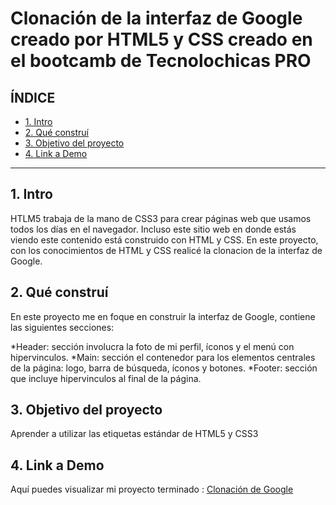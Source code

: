 # Clonación de la interfaz de Google creado por HTML5 y CSS creado en el bootcamb de Tecnolochicas PRO


## **ÍNDICE**

* [1. Intro](https://github.com/Aliciarod5/Clonaci-n-de-google/edit/main/README.md#1-intro)
* [2. Qué construí](https://github.com/Aliciarod5/Clonaci-n-de-google/edit/main/README.md#2-qu%C3%A9-constru%C3%AD)
* [3. Objetivo del proyecto](https://github.com/Aliciarod5/Clonaci-n-de-google/edit/main/README.md#3-objetivo-del-proyecto)
* [4. Link a Demo](https://github.com/Aliciarod5/Clonaci-n-de-google/edit/main/README.md#4-link-a-demo)

****
## 1. Intro
HTLM5 trabaja de la mano de CSS3 para crear páginas web que usamos todos los días en el navegador.
Incluso este sitio web en donde estás viendo este contenido está construido con HTML y CSS.
En este proyecto, con los conocimientos de HTML y CSS realicé la clonacion de la interfaz de Google.

## 2. Qué construí
En este proyecto me en foque en construir la interfaz de Google, contiene las siguientes secciones:

*Header: sección involucra la foto de mi perfil, íconos y el menú con hipervinculos.
*Main: sección el contenedor para los elementos centrales de la página: logo, barra de búsqueda, íconos y botones.
*Footer: sección que incluye hipervinculos al final de la página.

## 3. Objetivo del proyecto
Aprender a utilizar las etiquetas estándar de HTML5 y CSS3

## 4. Link a Demo
Aquí puedes visualizar mi proyecto terminado : [Clonación de Google](https://cute-figolla-f90f6c.netlify.app)
